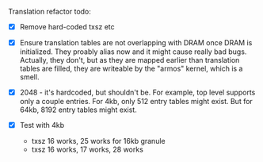Translation refactor todo:
- [x] Remove hard-coded txsz etc
- [x] Ensure translation tables are not overlapping with DRAM once DRAM is initialized.
   They proably alias now and it might cause really bad bugs.
   Actually, they don't, but as they are mapped earlier than translation tables are filled,
   they are writeable by the "armos" kernel, which is a smell.

- [x] 2048 - it's hardcoded, but shouldn't be.
  For example, top level supports only a couple entries.
  For 4kb, only 512 entry tables might exist.
  But for 64kb, 8192 entry tables might exist.

- [x] Test with 4kb
  - txsz 16 works, 25 works
  for 16kb granule
  - txsz 16 works, 17 works, 28 works